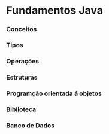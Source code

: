 # Fundamentos Java 

### Conceitos
### Tipos 
### Operações
### Estruturas
### Programção orientada á objetos
### Biblioteca
### Banco de Dados
